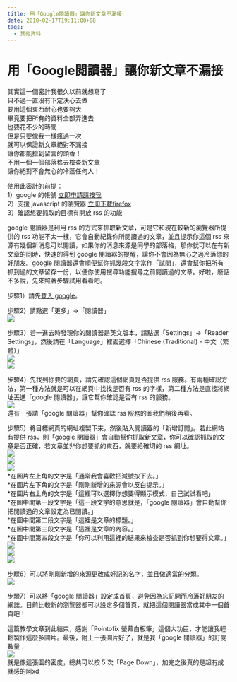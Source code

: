 ```yaml
---
title: 用「Google閱讀器」讓你新文章不漏接
date: 2010-02-17T19:11:00+08
tags:
  - 其他資料
---
```

# 用「Google閱讀器」讓你新文章不漏接

其實這一個密計我很久以前就想寫了  
只不過一直沒有下定決心去做  
要用這個東西耐心也要夠大  
畢竟要把所有的資料全部弄進去  
也要花不少的時間  
但是只要像我一樣瘋過一次  
就可以保證新文章絕對不漏接  
讓你都能搶到留言的頭香！  
不用一個一個部落格去檢查新文章  
讓你絕對不會無心的冷落任何人！  
  
使用此密計的前提：  
1）google 的帳號 [立即申請請按我](https://www.google.com/accounts/NewAccount?continue=http%3A%2F%2Fwww.google.com.tw%2F&hl=zh-TW)  
2）支援 javascript 的瀏覽器 [立即下載firefox](http://moztw.org/)  
3）確認想要抓取的目標有開放 rss 的功能  
  
google 閱讀器是利用 rss 的方式來抓取新文章，可是它和現在較新的瀏覽器所提供的 rss 功能不太一樣，它會自動紀錄你所閱讀過的文章，並且提示你這個 rss 來源有幾個新消息可以閱讀，如果你的消息來源是同學的部落格，那你就可以在有新文章的同時，快速的得到 google 閱讀器的提醒，讓你不會因為無心之過冷落你的好朋友。google 閱讀器還會順便幫你抓幾段文字當作「試閱」，還會幫你把所有抓到過的文章留存一份，以便你使用搜尋功能搜尋之前閱讀過的文章。好啦，廢話不多說，先來照著步驟試用看看吧。  
  
步驟1）請先[登入 google](http://www.google.com.tw)。  
  
步驟2）請點選「更多」→「閱讀器」  
[![](http://pic.pimg.tw/taichunmin/4b7c00b981899.jpg)](http://taichunmin.pixnet.net/album/photo/142875965)  
  
步驟3）若一進去時發現你的閱讀器是英文版本，請點選「Settings」→「Reader Settings」，然後請在「Language」裡面選擇「Chinese (Traditional) - 中文（繁體）」  
[![](http://pic.pimg.tw/taichunmin/4b7c035e2e60a.jpg)](http://taichunmin.pixnet.net/album/photo/142876687)  
[![](http://pic.pimg.tw/taichunmin/4b7c03602c17e.jpg)](http://taichunmin.pixnet.net/album/photo/142876690)  
  
步驟4）先找到你要的網頁，請先確認這個網頁是否提供 rss 服務。有兩種確認方法，第一種方法就是可以在網頁中找找是否有 rss 的字樣，第二種方法是直接將網址丟進「google 閱讀器」，讓它幫你確認是否有 rss 的服務。  
[![](http://pic.pimg.tw/taichunmin/4b7c058fce027.jpg)](http://taichunmin.pixnet.net/album/photo/142877425)  
還有一張請「google 閱讀器」幫你確認 rss 服務的圖我們稍後再看。  
  
步驟5）將目標網頁的網址複製下來，然後貼入閱讀器的「新增訂閱」。若此網站有提供 rss，則「google 閱讀器」會自動幫你抓取新文章，你可以確認抓取的文章是否正確，若文章並非你想要抓的東西，就要給確切的 rss 網址。  
[![](http://pic.pimg.tw/taichunmin/4b7ceb20eacaf.jpg)](http://taichunmin.pixnet.net/album/photo/142912206)  
[![](http://pic.pimg.tw/taichunmin/4b7cef702f62b.jpg)](http://taichunmin.pixnet.net/album/photo/142912992)  
[![](http://pic.pimg.tw/taichunmin/4b7cef7260b0f.jpg)](http://taichunmin.pixnet.net/album/photo/142912998)  
\*在圖片左上角的文字是「通常我會喜歡把減號按下去。」  
\*在圖片左下角的文字是「剛剛新增的來源會以反白提示。」  
\*在圖片右上角的文字是「這裡可以選擇你想要得顯示模式，自己試試看吧」  
\*在圖中間第一段文字是「這一段文字的意思就是，「google 閱讀器」會自動幫你把閱讀過的文章設定為已閱讀。」  
\*在圖中間第二段文字是「這裡是文章的標題。」  
\*在圖中間第三段文字是「這裡是文章的內容。」  
\*在圖中間第四段文字是「你可以利用這裡的結果來檢查是否抓到你想要得文章。」  
[![](http://pic.pimg.tw/taichunmin/4b7cf272e2018.jpg)](http://taichunmin.pixnet.net/album/photo/142913313)  
[![](http://pic.pimg.tw/taichunmin/4b7cf34237c43.jpg)](http://taichunmin.pixnet.net/album/photo/142913521)  
[![](http://pic.pimg.tw/taichunmin/4b7cf48b09fff.jpg)](http://taichunmin.pixnet.net/album/photo/142913731)  
  
步驟6）可以將剛剛新增的來源更改成好記的名字，並且做適當的分類。  
[![](http://pic.pimg.tw/taichunmin/4b7cf7f6a2ea4.jpg)](http://taichunmin.pixnet.net/album/photo/142914383)  
  
步驟7）可以將「google 閱讀器」設定成首頁，避免因為忘記開而冷落好朋友的網誌。目前比較新的瀏覽器都可以設定多個首頁，就把這個閱讀器當成其中一個首頁吧！  
  
這篇教學文章到此結束，感謝「Pointofix 螢幕白板筆」這個大功臣，才能讓我輕鬆製作這麼多圖片。最後，附上一張圖片好了，就是我「google 閱讀器」的訂閱數量：  
[![](http://pic.pimg.tw/taichunmin/4b7cf9992c8f2.jpg)](http://taichunmin.pixnet.net/album/photo/142914872)  
就是像這張圖的密度，總共可以按 5 次「Page Down」，加完之後真的是超有成就感的阿xd
